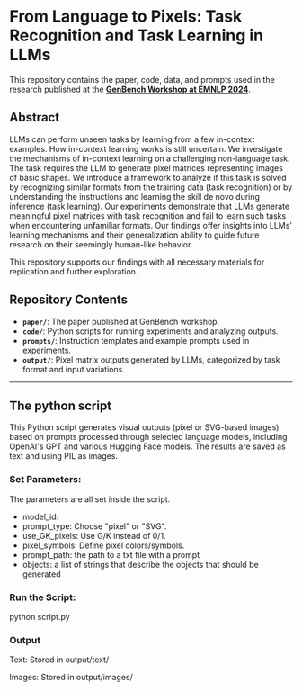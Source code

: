 # From Language to Pixels: Task Recognition and Task Learning in LLMs

This repository contains the paper, code, data, and prompts used in the research published at the [**GenBench Workshop at EMNLP 2024**](https://aclanthology.org/2024.genbench-1.2/).

## Abstract  
LLMs can perform unseen tasks by learning from a few in-context examples. How in-context learning works is still uncertain. We investigate the mechanisms of in-context learning on a challenging non-language task. The task requires the LLM to generate pixel matrices representing images of basic shapes. We introduce a framework to analyze if this task is solved by recognizing similar formats from the training data (task recognition) or by understanding the instructions and learning the skill de novo during inference (task learning). Our experiments demonstrate that LLMs generate meaningful pixel matrices with task recognition and fail to learn such tasks when encountering unfamiliar formats. Our findings offer insights into LLMs’ learning mechanisms and their generalization ability to guide future research on their seemingly human-like behavior.

This repository supports our findings with all necessary materials for replication and further exploration.


## Repository Contents  

- **`paper/`**: The paper published at GenBench workshop.
- **`code/`**: Python scripts for running experiments and analyzing outputs.  
- **`prompts/`**: Instruction templates and example prompts used in experiments. 
- **`output/`**: Pixel matrix outputs generated by LLMs, categorized by task format and input variations.

---

## The python script
This Python script generates visual outputs (pixel or SVG-based images) based on prompts processed through selected language models, including OpenAI's GPT and various Hugging Face models. The results are saved as text and using PIL as images.

### Set Parameters: 
The parameters are all set inside the script. 
  - model_id: 
  - prompt_type: Choose "pixel" or "SVG".
  - use_GK_pixels: Use G/K instead of 0/1.
  - pixel_symbols: Define pixel colors/symbols.
  - prompt_path: the path to a txt file with a prompt
  - objects: a list of strings that describe the objects that should be generated
### Run the Script: 
python script.py
### Output
Text: Stored in output/text/

Images: Stored in output/images/
